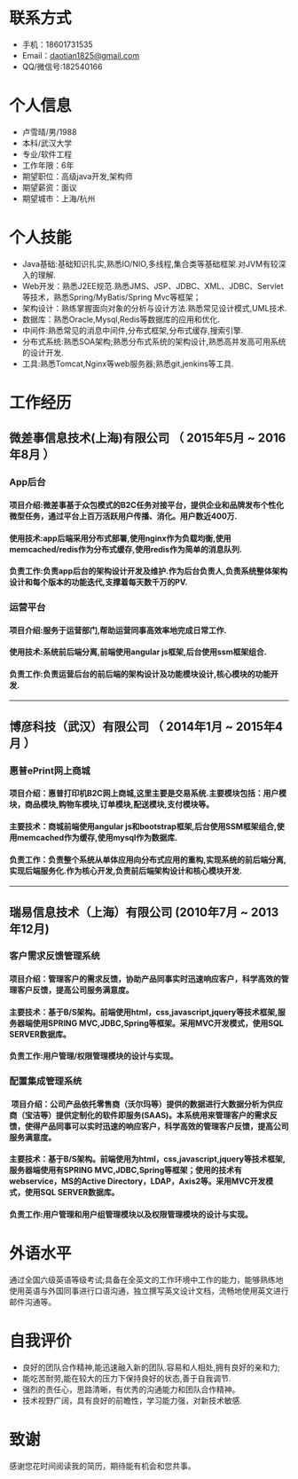
# 联系方式
- 手机：18601731535
- Email：daotian1825@gmail.com
- QQ/微信号:182540166

# 个人信息

 - 卢雪晴/男/1988 
 - 本科/武汉大学
 - 专业/软件工程 
 - 工作年限：6年
 - 期望职位：高级java开发,架构师
 - 期望薪资：面议
 - 期望城市：上海/杭州

# 个人技能

- Java基础:基础知识扎实,熟悉IO/NIO,多线程,集合类等基础框架.对JVM有较深入的理解.
- Web开发：熟悉J2EE规范.熟悉JMS、JSP、JDBC、XML、JDBC、Servlet等技术，熟悉Spring/MyBatis/Spring Mvc等框架；
- 架构设计：熟练掌握面向对象的分析与设计方法.熟悉常见设计模式,UML技术.
- 数据库：熟悉Oracle,Mysql,Redis等数据库的应用和优化.
- 中间件:熟悉常见的消息中间件,分布式框架,分布式缓存,搜索引擎.
- 分布式系统:熟悉SOA架构;熟悉分布式系统的架构设计,熟悉高并发高可用系统的设计开发.
- 工具:熟悉Tomcat,Nginx等web服务器;熟悉git,jenkins等工具.

# 工作经历

## 微差事信息技术(上海)有限公司 （ 2015年5月 ~ 2016年8月 ）

### App后台
#### 项目介绍:微差事基于众包模式的B2C任务对接平台，提供企业和品牌发布个性化微型任务，通过平台上百万活跃用户传播、消化。用户数近400万.
#### 使用技术:app后端采用分布式部署,使用nginx作为负载均衡,使用memcached/redis作为分布式缓存,使用redis作为简单的消息队列.
#### 负责工作:负责app后台的架构设计开发及维护.作为后台负责人,负责系统整体架构设计和每个版本的功能迭代,支撑着每天数千万的PV.

### 运营平台 
####  项目介绍:服务于运营部门,帮助运营同事高效率地完成日常工作.
####  使用技术:系统前后端分离,前端使用angular js框架,后台使用ssm框架组合.
####  负责工作:负责运营后台的前后端的架构设计及功能模块设计,核心模块的功能开发.

--------
## 博彦科技（武汉）有限公司 （ 2014年1月 ~ 2015年4月 ）

### 惠普ePrint网上商城
####  项目介绍：惠普打印机B2C网上商城,这里主要是交易系统.主要模块包括：用户模块，商品模块,购物车模块,订单模块,配送模块,支付模块等。
####  主要技术：商城前端使用angular js和bootstrap框架,后台使用SSM框架组合,使用memcached作为缓存,使用mysql作为数据库.
####  负责工作：负责整个系统从单体应用向分布式应用的重构,实现系统的前后端分离,实现后端服务化.作为核心开发,负责前后端架构设计和核心模块开发.

--------
## 瑞易信息技术（上海）有限公司 (2010年7月 ~ 2013年12月)

### 客户需求反馈管理系统
####  项目介绍：管理客户的需求反馈，协助产品同事实时迅速响应客户，科学高效的管理客户反馈，提高公司服务满意度。
####  主要技术：基于B/S架构。前端使用html，css,javascript,jquery等技术框架,服务器端使用SPRING MVC,JDBC,Spring等框架。采用MVC开发模式，使用SQL SERVER数据库。
####  负责工作:用户管理/权限管理模块的设计与实现。
  
### 配置集成管理系统
####  项目介绍：公司产品依托零售商（沃尔玛等）提供的数据进行大数据分析为供应商（宝洁等）提供定制化的软件即服务(SAAS)。本系统用来管理客户的需求反馈，使得产品同事可以实时迅速的响应客户，科学高效的管理客户反馈，提高公司服务满意度。
####  主要技术：基于B/S架构。前端使用为html，css,javascript,jquery等技术框架,服务器端使用有SPRING MVC,JDBC,Spring等框架；使用的技术有webservice，MS的Active Directory，LDAP，Axis2等。采用MVC开发模式，使用SQL SERVER数据库。
####  负责工作:用户管理和用户组管理模块以及权限管理模块的设计与实现。

# 外语水平
通过全国六级英语等级考试;具备在全英文的工作环境中工作的能力，能够熟练地使用英语与外国同事进行口语沟通，独立撰写英文设计文档，流畅地使用英文进行邮件沟通等。

# 自我评价
- 良好的团队合作精神,能迅速融入新的团队.容易和人相处,拥有良好的亲和力;
- 能吃苦耐劳,能在较大的压力下保持良好的状态,善于自我调节.
- 强烈的责任心，思路清晰，有优秀的沟通能力和团队合作精神。
- 技术视野广阔，具有良好的前瞻性，学习能力强，对新技术敏感.



# 致谢
感谢您花时间阅读我的简历，期待能有机会和您共事。

